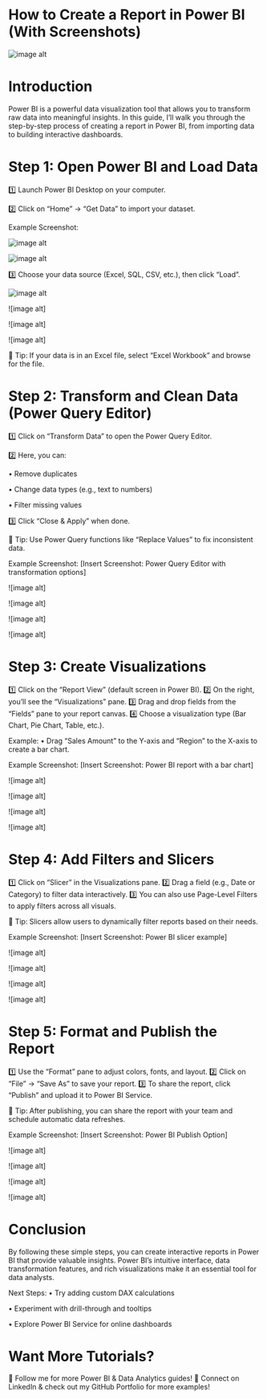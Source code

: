 # How to Create a Report in Power BI (With Screenshots)

![image alt](https://github.com/Pavithra8499/How-to-create-a-report-in-Power-BI-with-screenshots-/blob/09ed6edbd820fa4a4c2444dc4c1b555443a84e75/IMG_1665.png)

# Introduction

Power BI is a powerful data visualization tool that allows you to transform raw data into meaningful insights. In this guide, I’ll walk you through the step-by-step process of creating a report in Power BI, from importing data to building interactive dashboards.

# Step 1: Open Power BI and Load Data

1️⃣ Launch Power BI Desktop on your computer.







2️⃣ Click on “Home” → “Get Data” to import your dataset.

Example Screenshot:

![image alt](https://github.com/Pavithra8499/How-to-create-a-report-in-Power-BI-with-screenshots-/blob/41c5eeed4a4a434211f9690eaeb55e0dfd64b0db/IMG_1666.png)

![image alt](https://github.com/Pavithra8499/How-to-create-a-report-in-Power-BI-with-screenshots-/blob/4e96cf18bf120acbbed6ffd7452c0cf5ec40fda7/IMG_1667.png)

3️⃣ Choose your data source (Excel, SQL, CSV, etc.), then click “Load”.

![image alt](https://github.com/Pavithra8499/How-to-create-a-report-in-Power-BI-with-screenshots-/blob/34aef982ccb9669abc7563d27072c18f2f4da4bb/IMG_1668.png)

![image alt]

![image alt]

![image alt]

📌 Tip: If your data is in an Excel file, select “Excel Workbook” and browse for the file.

# Step 2: Transform and Clean Data (Power Query Editor)

1️⃣ Click on “Transform Data” to open the Power Query Editor.

2️⃣ Here, you can:

• Remove duplicates

• Change data types (e.g., text to numbers)

• Filter missing values

3️⃣ Click “Close & Apply” when done.

📌 Tip: Use Power Query functions like “Replace Values” to fix inconsistent data.

Example Screenshot:
[Insert Screenshot: Power Query Editor with transformation options]

![image alt]

![image alt]

![image alt]

![image alt]

# Step 3: Create Visualizations

1️⃣ Click on the “Report View” (default screen in Power BI).
2️⃣ On the right, you’ll see the “Visualizations” pane.
3️⃣ Drag and drop fields from the “Fields” pane to your report canvas.
4️⃣ Choose a visualization type (Bar Chart, Pie Chart, Table, etc.).

Example:
	•	Drag “Sales Amount” to the Y-axis and “Region” to the X-axis to create a bar chart.

Example Screenshot:
[Insert Screenshot: Power BI report with a bar chart]

![image alt]

![image alt]

![image alt]

![image alt]

# Step 4: Add Filters and Slicers

1️⃣ Click on “Slicer” in the Visualizations pane.
2️⃣ Drag a field (e.g., Date or Category) to filter data interactively.
3️⃣ You can also use Page-Level Filters to apply filters across all visuals.

📌 Tip: Slicers allow users to dynamically filter reports based on their needs.

Example Screenshot:
[Insert Screenshot: Power BI slicer example]

![image alt]

![image alt]

![image alt]

![image alt]

# Step 5: Format and Publish the Report

1️⃣ Use the “Format” pane to adjust colors, fonts, and layout.
2️⃣ Click on “File” → “Save As” to save your report.
3️⃣ To share the report, click “Publish” and upload it to Power BI Service.

📌 Tip: After publishing, you can share the report with your team and schedule automatic data refreshes.

Example Screenshot:
[Insert Screenshot: Power BI Publish Option]

![image alt]

![image alt]

![image alt]

![image alt]

# Conclusion

By following these simple steps, you can create interactive reports in Power BI that provide valuable insights. Power BI’s intuitive interface, data transformation features, and rich visualizations make it an essential tool for data analysts.

Next Steps:
• Try adding custom DAX calculations

• Experiment with drill-through and tooltips

• Explore Power BI Service for online dashboards

# Want More Tutorials?

📌 Follow me for more Power BI & Data Analytics guides!
📌 Connect on LinkedIn & check out my GitHub Portfolio for more examples!

